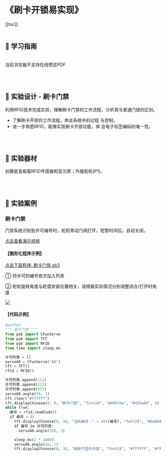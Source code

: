 # 《刷卡开锁易实现》

[[toc]]
<br><br>

## 📒 学习指南

<br>
<object data="/tutorial/starbox_yj/pdf/初中第12课刷卡开锁易实现.pdf" type="application/pdf" width=1200 height=800 name="刷卡开锁易实现">
当前浏览器不支持在线预览PDF
</object>

<br><br>

## 📐 实验设计 - 刷卡门禁

利用RFID技术完成实验，理解刷卡门禁的工作流程，分析其与普通门锁的区别。

- 了解刷卡开锁的工作流程，体会系统中的过程
与控制。
- 进一步熟悉RFID，能够实现刷卡开锁功能，体
会电子标签编码的唯一性。

<br><br>

## 🧰 实验器材

创趣星盒板载RFID传感器和显示屏；外接舵机(P1)。

<br><br>

## 🌰 实验案例

### 刷卡门禁
门禁系统识别到许可编号时，舵机带动门闸打开，短暂时间后，自动关闭。

<a href="https://www.cfunworld.com" target="_blank">点击查看演示视频</a>


#### 【图形化程序示例】

<a href="/tutorial/starbox_yj/sb3/13/刷卡门禁.sb3">点击下载程序: 刷卡门禁.sb3</a>

① 将许可的编号依次加入列表

② 舵机旋转角度与舵盘安装位置相关，请根据实际情况分别调整闭合/打开时角度

<img src="/images/13/刷卡门禁.png">

#### 【代码示例】

```python
#python
""" 刷卡门禁 """
from pyb import CFunServo
from pyb import TFT
from pyb import RFID
from time import sleep_ms

许可列表 = []
servoA0 = CFunServo("A0")
tft = TFT()
rfid = RFID()

许可列表.append(111)
许可列表.append(222)
许可列表.append(333)
servoA0.angle(50, 1)
tft.clear("#ffffff")
tft.displayChinese(0, 0, "刷卡门禁", "font24", "#4997da", "#42ba89", 0)
while True:
  编号 = rfid.readCode()
  if 编号 > 0:
    tft.displayChinese(0, 30, "当前编号：" + str(编号), "font24", "#da8049", "#42ba89", 0)
    if 编号 in 许可列表:
      servoA0.angle(160, 1)

    sleep_ms(2 * 1000)
    servoA0.angle(50, 1)
    tft.displayChinese(0, 30, "刷新不显示内容", "font24", "#ffffff", "#ffffff", 1)

```